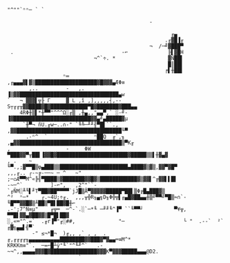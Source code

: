 
     
    "^""`ⁿⁿ─ ` `
     
                                                  -
     
                                                         ╓▄
                                                       .╓▓█▐╓
                                                  ¬  /─╝▓███▀
     .                                   -⌐             ╟▌▓█H
                                ¬^`÷. *                 ▓Ñ██▌
                                                        █║██▌
                                                       ╒▌╫██▌
                      ⁿ═                      ,╓▄▄▄▓▌▓▒████████████████████▓█▓▓▓▄ÆΦ≡
           ,..         -   ,.                 ▐▒▓▓████████████████████████████████▄w
    `   ¬ ▓▓▓▌╦╟ Γ     ▓ L ,î ,],,,,,┤,-- S┬╓╓╥▓▓████▓█▓████████████▀█▓███████▓███▄▄
        4RΦ╫▒▌*╫▀▀"^^^Ω░╓▒ ,╫▄,,"▄▄▀,` ░-╝-  ▐▓█████████████████████████▓▓▄╝▄█████▓µ
         `╫▀¬ ñÜ.╓w─..∩-" `╚╚─╜╜╢▀█▌``.,     ,▓▓██████████████████████████████████╙▀
          .-ⁿ^  `               ⁿ██Q  ╓`,╖ ,▄▓▓█████████████████████████████████▒▀K╓
    ,                  -     ΦW ▀███▓▓▀╥██▌▐▓▓█▓███████████████████████▓█████▒▒▌╫▓▄▓
    , .    ~                 ╙▀.,;▓▀▀█▒φ▄███▒▒██████████████████████▄████▓▒▓▒,▓▓▀▓█▀
    ,,,╓.. ┌-~╔-──~ ─ ^   ~" ;─⌂Æ▀▀M^«╠╢▀████▒▓███████▓▓█▓▒████████████▓▒▓▓▌^╔▓▓▌▌█▌
    -~─^`         ]-⌐",   ,2^"``-`╓ÑM░╨╙▌╜T▀██▓██▀▀▀▀`jJ█▒Å▀▓▓▓▓▓█████▀██▌▒Φ╔█▄███▓▒
    ^²  ⁿ─*    ┌.~4Ü;÷╓.  ,,,╥╬R╖▄╗D╖Φ╬╦▌╓▄█▓██▄▄╫▒╝▀▀╝▀█▒≈∩`-╙█▀▀▓▓█▓▒╨██▒▀█▌██▓█╫⌐
    .-';7^N≡µ"    ╓╦═  ─^-`.░`─*╙ ─╜╜╙^▐▀ ``╙▀▀┘          ▀¥╦, ▀▀█▌▓▓▄▓██▓▓▒█▀█▌██▓
    ░,«═"^.=`  .╓r▐▀"╓░##,              "─                   └ "  .--`  ²` ╓▓╗▄▄▌╣▀`
       `    -" ≤¬*█¬  )╓,, ,` , ,  .        ╓,╓╓╓╓╖▄▄▄▄▄▄▄▄▄▄████████▓▓███▓▀▓▄▄═≡M^*
    KRKKm≡"`.  ─=⌐█┴ÿ"╙`"^╙╜^`   .-~¬^,,▄▄▄▄▓▓▓█▓███████████████▓▓▓K▀▓▓▓█████▄▄▄@D2.
                           `